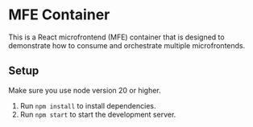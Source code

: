 # MFE Container
This is a React microfrontend (MFE) container that is designed to demonstrate how to consume and orchestrate multiple microfrontends.

## Setup

Make sure you use node version 20 or higher.

1. Run `npm install` to install dependencies.
2. Run `npm start` to start the development server.
